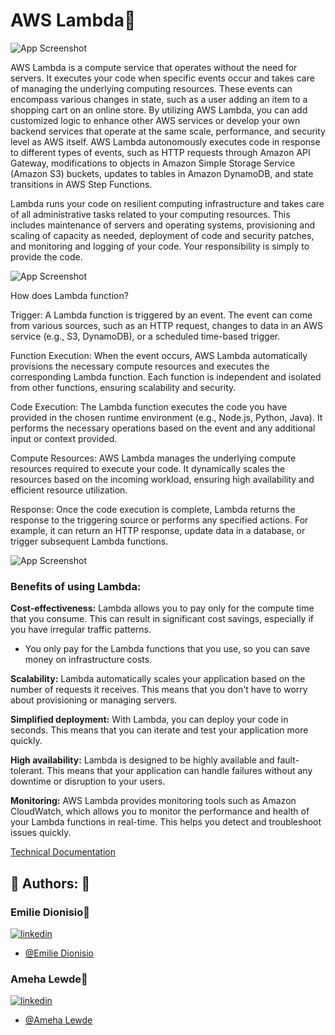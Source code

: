 # AWS Lambda👋

![App Screenshot](https://drive.google.com/uc?export=view&id=1P8T9D5CDwBAkHmjizKKNx03h2eIJjLEG)

AWS Lambda is a compute service that operates without the need for servers. It executes your code when specific events occur and takes care of managing the underlying computing resources. These events can encompass various changes in state, such as a user adding an item to a shopping cart on an online store. By utilizing AWS Lambda, you can add customized logic to enhance other AWS services or develop your own backend services that operate at the same scale, performance, and security level as AWS itself. AWS Lambda autonomously executes code in response to different types of events, such as HTTP requests through Amazon API Gateway, modifications to objects in Amazon Simple Storage Service (Amazon S3) buckets, updates to tables in Amazon DynamoDB, and state transitions in AWS Step Functions.

Lambda runs your code on resilient computing infrastructure and takes care of all administrative tasks related to your computing resources. This includes maintenance of servers and operating systems, provisioning and scaling of capacity as needed, deployment of code and security patches, and monitoring and logging of your code. Your responsibility is simply to provide the code.



![App Screenshot](https://drive.google.com/uc?export=view&id=1JxAUYkkbTpvajXlf3I5LTmHiig65FWRH)


How does Lambda function?

Trigger: A Lambda function is triggered by an event. The event can come from various sources, such as an HTTP request, changes to data in an AWS service (e.g., S3, DynamoDB), or a scheduled time-based trigger.

Function Execution: When the event occurs, AWS Lambda automatically provisions the necessary compute resources and executes the corresponding Lambda function. Each function is independent and isolated from other functions, ensuring scalability and security.

Code Execution: The Lambda function executes the code you have provided in the chosen runtime environment (e.g., Node.js, Python, Java). It performs the necessary operations based on the event and any additional input or context provided.

Compute Resources: AWS Lambda manages the underlying compute resources required to execute your code. It dynamically scales the resources based on the incoming workload, ensuring high availability and efficient resource utilization.

Response: Once the code execution is complete, Lambda returns the response to the triggering source or performs any specified actions. For example, it can return an HTTP response, update data in a database, or trigger subsequent Lambda functions.


![App Screenshot](https://drive.google.com/uc?export=view&id=1SAbg1PGvZZ4W6wH_y1O03DEyGs0LBamX)

### Benefits of using Lambda:

**Cost-effectiveness:** Lambda allows you to pay only for the compute time that you consume. This can result in significant cost savings, especially if you have irregular traffic patterns. 

- You only pay for the Lambda functions that you use, so you can save money on infrastructure costs.

**Scalability:** Lambda automatically scales your application based on the number of requests it receives. This means that you don't have to worry about provisioning or managing servers.

**Simplified deployment:** With Lambda, you can deploy your code in seconds. This means that you can iterate and test your application more quickly.

**High availability:** Lambda is designed to be highly available and fault-tolerant. This means that your application can handle failures without any downtime or disruption to your users.

**Monitoring:** AWS Lambda provides monitoring tools such as Amazon CloudWatch, which allows you to monitor the performance and health of your Lambda functions in real-time. This helps you detect and troubleshoot issues quickly.


[Technical Documentation](https://tinyurl.com/lambdatech1)


## 🔗 Authors: 👐

### Emilie Dionisio👩‍
[![linkedin](https://img.shields.io/badge/linkedin-0A66C2?style=for-the-badge&logo=linkedin&logoColor=white)](https://www.linkedin.com/in/emdionisio/)
- [@Emilie Dionisio](https://github.com/emiliedionisio)

### Ameha Lewde👨
[![linkedin](https://img.shields.io/badge/linkedin-0A66C2?style=for-the-badge&logo=linkedin&logoColor=white)](https://www.linkedin.com/in/ameha-lemma/)
- [@Ameha Lewde](https://github.com/ameha01)


